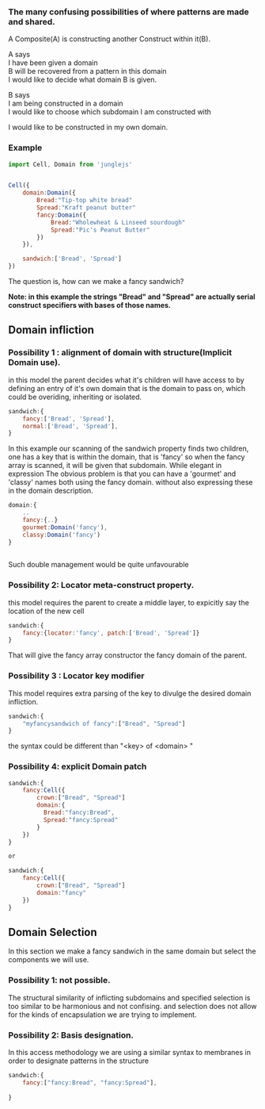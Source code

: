### The many confusing possibilities of where patterns are made and shared.

A Composite\(A\) is constructing another Construct within it\(B\).

A says  
  I have been given a domain  
  B will be recovered from a pattern in this domain  
  I would like to decide what domain B is given.

B says  
  I am being constructed in a domain  
  I would like to choose which subdomain I am constructed with

I would like to be constructed in my own domain.

### Example

```js
import Cell, Domain from 'junglejs'


Cell({
    domain:Domain({
        Bread:"Tip-top white bread"
        Spread:"Kraft peanut butter"
        fancy:Domain({
            Bread:"Wholewheat & Linseed sourdough"
            Spread:"Pic's Peanut Butter"
        })
    }),

    sandwich:['Bread', 'Spread']  
})
```

The question is, how can we make a fancy sandwich?

**Note: in this example the strings "Bread" and "Spread" are actually serial construct specifiers with bases of those names.**

## Domain infliction

### Possibility 1 : alignment of domain with structure\(Implicit Domain use\).

in this model the parent decides what it's children will have access to by defining an entry of it's own domain that is the domain to pass on, which could be overiding, inheriting or isolated.

```js
sandwich:{
    fancy:['Bread', 'Spread'],
    normal:['Bread', 'Spread'],
}
```

In this example our scanning of the sandwich property finds two children, one has a key that is within the domain, that is 'fancy' so when the fancy array is scanned, it will be given that subdomain. While elegant in expression The obvious problem is that you can have a 'gourmet' and 'classy' names both using the fancy domain. without also expressing these in the domain description.

```js
domain:{
    ..
    fancy:{..}
    gourmet:Domain('fancy'),
    classy:Domain('fancy')
}
    
```
Such double management would be quite unfavourable

### Possibility 2: Locator meta-construct property.

this model requires the parent to create a middle layer, to expicitly say the location of the new cell

```js
sandwich:{
    fancy:{locator:'fancy', patch:['Bread', 'Spread']}
}
```

That will give the fancy array constructor the fancy domain of the parent.

### Possibility 3 : Locator key modifier

This model requires extra parsing of the key to divulge the desired domain infliction.

```js
sandwich:{
    "myfancysandwich of fancy":["Bread", "Spread"]
}
```

the syntax could be different than "&lt;key&gt; of &lt;domain&gt; "

### Possibility 4: explicit Domain patch

```js
sandwich:{
    fancy:Cell({
        crown:["Bread", "Spread"]
        domain:{
          Bread:"fancy:Bread",
          Spread:"fancy:Spread"  
        }
    })
}

or

sandwich:{
    fancy:Cell({
        crown:["Bread", "Spread"]
        domain:"fancy"
    })
}
```

## Domain Selection

In this section we make a fancy sandwich in the same domain but select the components we will use.

### Possibility 1: not possible.

The structural similarity of inflicting subdomains and specified selection is too similar to be harmonious and not confising. and selection does not allow for the kinds of encapsulation we are trying to implement.

### Possibility 2:  Basis designation.

In this access methodology we are using a similar syntax to membranes in order to designate patterns in the structure

```js
sandwich:{
    fancy:["fancy:Bread", "fancy:Spread"],
    
}


```



